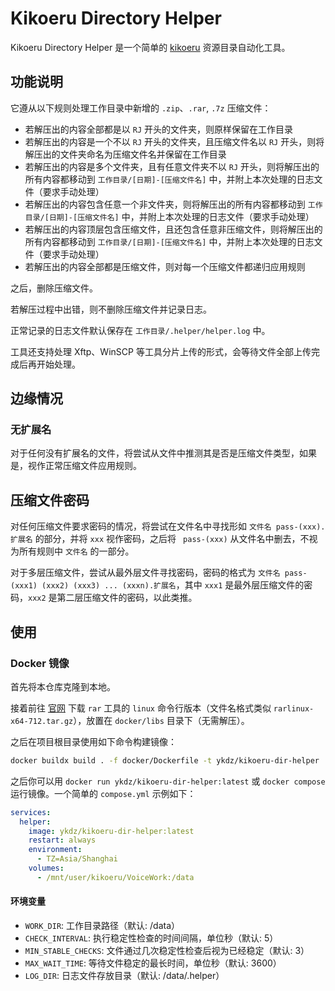 # Kikoeru Directory Helper

Kikoeru Directory Helper 是一个简单的 [kikoeru](https://github.com/kikoeru-project) 资源目录自动化工具。

## 功能说明

它遵从以下规则处理工作目录中新增的 `.zip`、`.rar`, `.7z` 压缩文件：

- 若解压出的内容全部都是以 `RJ` 开头的文件夹，则原样保留在工作目录
- 若解压出的内容是一个不以 `RJ` 开头的文件夹，且压缩文件名以 `RJ` 开头，则将解压出的文件夹命名为压缩文件名并保留在工作目录
- 若解压出的内容是多个文件夹，且有任意文件夹不以 `RJ` 开头，则将解压出的所有内容都移动到 `工作目录/[日期]-[压缩文件名]` 中，并附上本次处理的日志文件（要求手动处理）
- 若解压出的内容包含任意一个非文件夹，则将解压出的所有内容都移动到 `工作目录/[日期]-[压缩文件名]` 中，并附上本次处理的日志文件（要求手动处理）
- 若解压出的内容顶层包含压缩文件，且还包含任意非压缩文件，则将解压出的所有内容都移动到 `工作目录/[日期]-[压缩文件名]` 中，并附上本次处理的日志文件（要求手动处理）
- 若解压出的内容全部都是压缩文件，则对每一个压缩文件都递归应用规则

之后，删除压缩文件。

若解压过程中出错，则不删除压缩文件并记录日志。

正常记录的日志文件默认保存在 `工作目录/.helper/helper.log` 中。

工具还支持处理 Xftp、WinSCP 等工具分片上传的形式，会等待文件全部上传完成后再开始处理。

## 边缘情况

### 无扩展名

对于任何没有扩展名的文件，将尝试从文件中推测其是否是压缩文件类型，如果是，视作正常压缩文件应用规则。

## 压缩文件密码

对任何压缩文件要求密码的情况，将尝试在文件名中寻找形如 `文件名 pass-(xxx).扩展名` 的部分，并将 `xxx` 视作密码，之后将 ` pass-(xxx)` 从文件名中删去，不视为所有规则中 `文件名` 的一部分。

对于多层压缩文件，尝试从最外层文件寻找密码，密码的格式为 `文件名 pass-(xxx1) (xxx2) (xxx3) ... (xxxn).扩展名`，其中 `xxx1` 是最外层压缩文件的密码，`xxx2` 是第二层压缩文件的密码，以此类推。

## 使用

### Docker 镜像

首先将本仓库克隆到本地。

接着前往 [官网](https://www.rarlab.com/download.htm) 下载 `rar` 工具的 `linux` 命令行版本（文件名格式类似 `rarlinux-x64-712.tar.gz`），放置在 `docker/libs` 目录下（无需解压）。

之后在项目根目录使用如下命令构建镜像：

```bash
docker buildx build . -f docker/Dockerfile -t ykdz/kikoeru-dir-helper
```

之后你可以用 `docker run ykdz/kikoeru-dir-helper:latest` 或 `docker compose` 运行镜像。一个简单的 `compose.yml` 示例如下：

```yml
services:
  helper:
    image: ykdz/kikoeru-dir-helper:latest
    restart: always
    environment:
      - TZ=Asia/Shanghai
    volumes:
      - /mnt/user/kikoeru/VoiceWork:/data
```

#### 环境变量

- `WORK_DIR`: 工作目录路径（默认: /data）
- `CHECK_INTERVAL`: 执行稳定性检查的时间间隔，单位秒（默认: 5）
- `MIN_STABLE_CHECKS`: 文件通过几次稳定性检查后视为已经稳定（默认: 3）
- `MAX_WAIT_TIME`: 等待文件稳定的最长时间，单位秒（默认: 3600）
- `LOG_DIR`: 日志文件存放目录（默认: /data/.helper）
